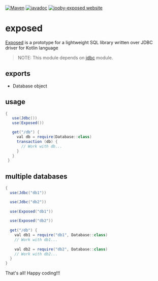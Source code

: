 [![Maven](https://img.shields.io/maven-metadata/v/http/central.maven.org/maven2/org/jooby/jooby-exposed/maven-metadata.xml.svg)](http://mvnrepository.com/artifact/org.jooby/jooby-exposed/1.6.4)
[![javadoc](https://javadoc.io/badge/org.jooby/jooby-exposed.svg)](https://javadoc.io/doc/org.jooby/jooby-exposed/1.6.4)
[![jooby-exposed website](https://img.shields.io/badge/jooby-exposed-brightgreen.svg)](http://jooby.org/doc/exposed)
# exposed
 
 <a href="https://github.com/JetBrains/Exposed">Exposed</a> is a prototype for a lightweight SQL library written over JDBC driver for Kotlin language
 
> NOTE: This module depends on [jdbc](https://github.com/jooby-project/jooby/tree/master/jooby-jdbc) module.

## exports

* Database object 

## usage

```java
{ 
   use(Jdbc())
   use(Exposed())

   get("/db") {
     val db = require(Database::class)
     transaction (db) {
       // Work with db...
     }
   }
 }
```

## multiple databases

```java
{
  use(Jdbc("db1"))

  use(Jdbc("db2"))
 
  use(Exposed("db1"))
 
  use(Exposed("db2"))
 
  get("/db") {
    val db1 = require("db1", Database::class)
    // Work with db1...
    
    val db2 = require("db2", Database::class)
    // Work with db2...
  }
}
```

That's all! Happy coding!!!
